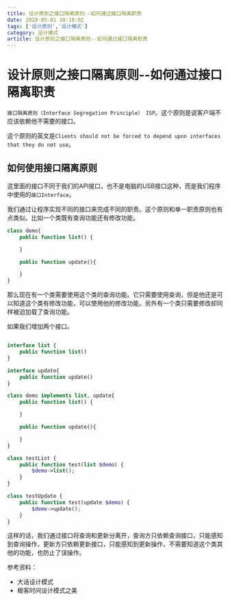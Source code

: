 ```yaml
---
title: 设计原则之接口隔离原则--如何通过接口隔离职责
date: 2020-05-01 18:10:02
tags: ['设计原则','设计模式']
category: 设计模式
article: 设计原则之接口隔离原则--如何通过接口隔离职责
---
```


# 设计原则之接口隔离原则--如何通过接口隔离职责

`接口隔离原则（Interface Segregation Principle） ISP`。这个原则是说客户端不应该依赖他不需要的接口。

这个原则的英文是`Clients should not be forced to depend upon interfaces that they do not use`。

## 如何使用接口隔离原则

这里面的接口不同于我们的API接口，也不是电脑的USB接口这种，而是我们程序中使用的`接口Interface`。

我们通过让程序实现不同的接口来完成不同的职责。这个原则和单一职责原则也有点类似。比如一个类既有查询功能还有修改功能。

```php
class demo{
    public function list() {

    }

    public function update(){

    }
}
```

那么现在有一个类需要使用这个类的查询功能。它只需要使用查询，但是他还是可以知道这个类有修改功能，可以使用他的修改功能。另外有一个类只需要修改却同样被迫加载了查询功能。

如果我们增加两个接口。

```php

interface list {
    public function list()
}

interface update{
    public function update()
}

class demo implements list, update{
    public function list() {

    }

    public function update(){

    }
}

class testList {
    public function test(list $demo) {
        $demo->list();
    }
}

class testUpdate {
    public function test(update $demo) {
        $demo->update();
    }
}
```

这样的话，我们通过接口将查询和更新分离开，查询方只依赖查询接口，只能感知到查询操作，更新方只依赖更新接口，只能感知到更新操作，不需要知道这个类其他的功能，也防止了误操作。

参考资料：

- 大话设计模式
- 极客时间设计模式之美